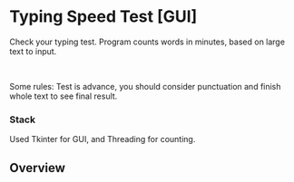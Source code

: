 # Typing Speed Test [GUI]

Check your typing test. Program counts words in minutes, based on large text to input. 

<br />

Some rules: Test is advance, you should consider punctuation and finish whole text to see final result. 

### Stack

Used Tkinter for GUI, and Threading for counting.

## Overview
